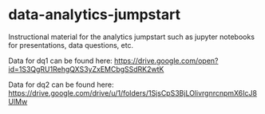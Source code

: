 # data-analytics-jumpstart
Instructional material for the analytics jumpstart such as jupyter notebooks for presentations, data questions, etc.

Data for dq1 can be found here: https://drive.google.com/open?id=1S3QgRU1RehgQXS3yZxEMCbgSSdRK2wtK

Data for dq2 can be found here: https://drive.google.com/drive/u/1/folders/1SjsCpS3BjLOlivrgnrcnpmX6IcJ8UlMw
